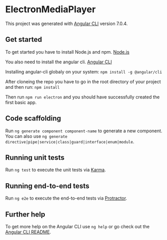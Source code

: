 # ElectronMediaPlayer

This project was generated with [Angular CLI](https://github.com/angular/angular-cli) version 7.0.4.

## Get started

To get started you have to install Node.js and npm. [Node.js](https://nodejs.org)

You also need to install the angular cli. [Angular CLI](https://cli.angular.io/)

Installing angular-cli globaly on your system:
`npm install -g @angular/cli`

After cloneing the repo you have to go in the root directory of your project and then run: 
`npm install`

Then run 
`npm run electron` 
and you should have successfully created the first basic app.

## Code scaffolding

Run `ng generate component component-name` to generate a new component. You can also use `ng generate directive|pipe|service|class|guard|interface|enum|module`.

## Running unit tests

Run `ng test` to execute the unit tests via [Karma](https://karma-runner.github.io).

## Running end-to-end tests

Run `ng e2e` to execute the end-to-end tests via [Protractor](http://www.protractortest.org/).

## Further help

To get more help on the Angular CLI use `ng help` or go check out the [Angular CLI README](https://github.com/angular/angular-cli/blob/master/README.md).
